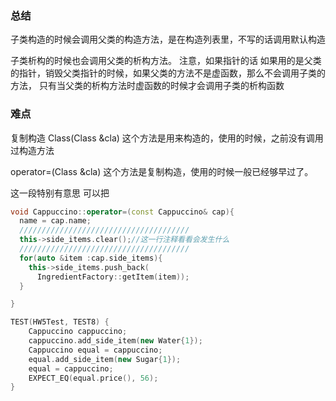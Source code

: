 ### 总结

子类构造的时候会调用父类的构造方法，是在构造列表里，不写的话调用默认构造

子类析构的时候也会调用父类的析构方法。
  注意，如果指针的话
    如果用的是父类的指针，销毁父类指针的时候，如果父类的方法不是虚函数，那么不会调用子类的方法，
      只有当父类的析构方法时虚函数的时候才会调用子类的析构函数



### 难点
复制构造
Class(Class &cla) 这个方法是用来构造的，使用的时候，之前没有调用过构造方法

operator=(Class &cla) 这个方法是复制构造，使用的时候一般已经够早过了。

这一段特别有意思
可以把
```c++
void Cappuccino::operator=(const Cappuccino& cap){
  name = cap.name;
  //////////////////////////////////////
  this->side_items.clear();//这一行注释看看会发生什么
  //////////////////////////////////////
  for(auto &item :cap.side_items){
    this->side_items.push_back(
      IngredientFactory::getItem(item));
  }

}
```
```c++
TEST(HW5Test, TEST8) {
    Cappuccino cappuccino;
    cappuccino.add_side_item(new Water{1});
    Cappuccino equal = cappuccino;
    equal.add_side_item(new Sugar{1});
    equal = cappuccino;
    EXPECT_EQ(equal.price(), 56);
}
```
